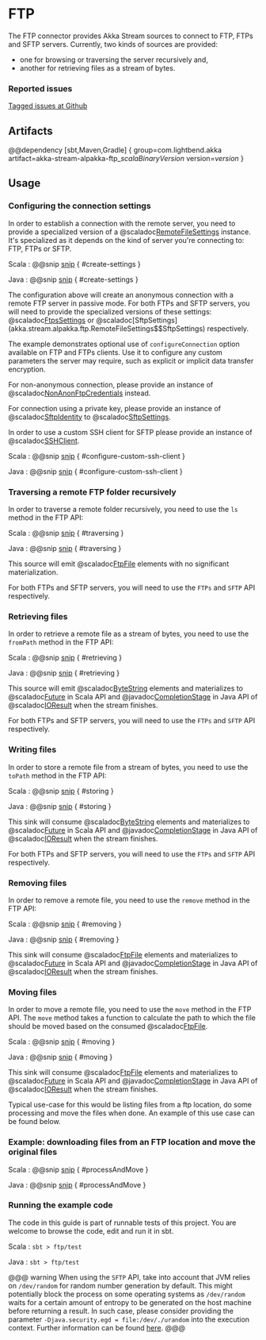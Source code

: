 # FTP

The FTP connector provides Akka Stream sources to connect to FTP, FTPs and SFTP servers. Currently, two kinds of sources are provided:

* one for browsing or traversing the server recursively and,
* another for retrieving files as a stream of bytes.

### Reported issues

[Tagged issues at Github](https://github.com/akka/alpakka/labels/p%3Aftp)

## Artifacts

@@dependency [sbt,Maven,Gradle] {
  group=com.lightbend.akka
  artifact=akka-stream-alpakka-ftp_$scalaBinaryVersion$
  version=$version$
}

## Usage

### Configuring the connection settings

In order to establish a connection with the remote server, you need to provide a specialized version of a @scaladoc[RemoteFileSettings](akka.stream.alpakka.ftp.RemoteFileSettings) instance. It's specialized as it depends on the kind of server you're connecting to: FTP, FTPs or SFTP.

Scala
: @@snip [snip](/ftp/src/test/scala/akka/stream/alpakka/ftp/scalaExamples.scala) { #create-settings }

Java
: @@snip [snip](/ftp/src/test/java/akka/stream/alpakka/ftp/examples/FtpSettingsExample.java) { #create-settings }

The configuration above will create an anonymous connection with a remote FTP server in passive mode. For both FTPs and SFTP servers, you will need to provide the specialized versions of these settings: @scaladoc[FtpsSettings](akka.stream.alpakka.ftp.RemoteFileSettings$$FtpsSettings) or @scaladoc[SftpSettings](akka.stream.alpakka.ftp.RemoteFileSettings$$SftpSettings)
respectively.

The example demonstrates optional use of `configureConnection` option available on FTP and FTPs clients. Use it to configure any custom parameters the server may require, such as explicit or implicit data transfer encryption.

For non-anonymous connection, please provide an instance of @scaladoc[NonAnonFtpCredentials](akka.stream.alpakka.ftp.FtpCredentials$$NonAnonFtpCredentials) instead.

For connection using a private key, please provide an instance of @scaladoc[SftpIdentity](akka.stream.alpakka.ftp.SftpIdentity) to @scaladoc[SftpSettings](akka.stream.alpakka.ftp.RemoteFileSettings$$SftpSettings).

In order to use a custom SSH client for SFTP please provide an instance of @scaladoc[SSHClient](net.schmizz.sshj.SSHClient).

Scala
: @@snip [snip](/ftp/src/test/scala/akka/stream/alpakka/ftp/scalaExamples.scala) { #configure-custom-ssh-client }

Java
: @@snip [snip](/ftp/src/test/java/akka/stream/alpakka/ftp/examples/ConfigureCustomSSHClient.java) { #configure-custom-ssh-client }

### Traversing a remote FTP folder recursively

In order to traverse a remote folder recursively, you need to use the `ls` method in the FTP API:

Scala
: @@snip [snip](/ftp/src/test/scala/akka/stream/alpakka/ftp/scalaExamples.scala) { #traversing }

Java
: @@snip [snip](/ftp/src/test/java/akka/stream/alpakka/ftp/examples/FtpTraversingExample.java) { #traversing }

This source will emit @scaladoc[FtpFile](akka.stream.alpakka.ftp.FtpFile) elements with no significant materialization.

For both FTPs and SFTP servers, you will need to use the `FTPs` and `SFTP` API respectively.

### Retrieving files

In order to retrieve a remote file as a stream of bytes, you need to use the `fromPath` method in the FTP API:

Scala
: @@snip [snip](/ftp/src/test/scala/akka/stream/alpakka/ftp/scalaExamples.scala) { #retrieving }

Java
: @@snip [snip](/ftp/src/test/java/akka/stream/alpakka/ftp/examples/FtpRetrievingExample.java) { #retrieving }

This source will emit @scaladoc[ByteString](akka.util.ByteString) elements and materializes to @scaladoc[Future](scala.concurrent.Future) in Scala API and @javadoc[CompletionStage](java/util/concurrent/CompletionStage) in Java API of @scaladoc[IOResult](akka.stream.IOResult) when the stream finishes.

For both FTPs and SFTP servers, you will need to use the `FTPs` and `SFTP` API respectively.

### Writing files

In order to store a remote file from a stream of bytes, you need to use the `toPath` method in the FTP API:

Scala
: @@snip [snip](/ftp/src/test/scala/akka/stream/alpakka/ftp/scalaExamples.scala) { #storing }

Java
: @@snip [snip](/ftp/src/test/java/akka/stream/alpakka/ftp/examples/FtpWritingExample.java) { #storing }

This sink will consume @scaladoc[ByteString](akka.util.ByteString) elements and materializes to @scaladoc[Future](scala.concurrent.Future) in Scala API and @javadoc[CompletionStage](java/util/concurrent/CompletionStage) in Java API of @scaladoc[IOResult](akka.stream.IOResult) when the stream finishes.

For both FTPs and SFTP servers, you will need to use the `FTPs` and `SFTP` API respectively.

### Removing files

In order to remove a remote file, you need to use the `remove` method in the FTP API:

Scala
: @@snip [snip](/ftp/src/test/scala/akka/stream/alpakka/ftp/scalaExamples.scala) { #removing }

Java
: @@snip [snip](/ftp/src/test/java/akka/stream/alpakka/ftp/examples/FtpRemovingExample.java) { #removing }

This sink will consume @scaladoc[FtpFile](akka.stream.alpakka.ftp.FtpFile) elements and materializes to @scaladoc[Future](scala.concurrent.Future) in Scala API and @javadoc[CompletionStage](java/util/concurrent/CompletionStage) in Java API of @scaladoc[IOResult](akka.stream.IOResult) when the stream finishes.

### Moving files

In order to move a remote file, you need to use the `move` method in the FTP API. The `move` method takes a function to calculate the path to which the file should be moved based on the consumed @scaladoc[FtpFile](akka.stream.alpakka.ftp.FtpFile).   

Scala
: @@snip [snip](/ftp/src/test/scala/akka/stream/alpakka/ftp/scalaExamples.scala) { #moving }

Java
: @@snip [snip](/ftp/src/test/java/akka/stream/alpakka/ftp/examples/FtpMovingExample.java) { #moving }

This sink will consume @scaladoc[FtpFile](akka.stream.alpakka.ftp.FtpFile) elements and materializes to @scaladoc[Future](scala.concurrent.Future) in Scala API and @javadoc[CompletionStage](java/util/concurrent/CompletionStage) in Java API of @scaladoc[IOResult](akka.stream.IOResult) when the stream finishes.

Typical use-case for this would be listing files from a ftp location, do some processing and move the files when done. An example of this use case can be found below.

### Example: downloading files from an FTP location and move the original files  

Scala
: @@snip [snip](/ftp/src/test/scala/akka/stream/alpakka/ftp/scalaExamples.scala) { #processAndMove }

Java
: @@snip [snip](/ftp/src/test/java/akka/stream/alpakka/ftp/examples/FtpProcessAndMoveExample.java) { #processAndMove }

### Running the example code

The code in this guide is part of runnable tests of this project. You are welcome to browse the code, edit and run it in sbt.

Scala
:   ```
    sbt
    > ftp/test
    ```

Java
:   ```
    sbt
    > ftp/test
    ```

@@@ warning
When using the `SFTP` API, take into account that JVM relies on `/dev/random` for random number generation by default. This might potentially block the process on some operating systems as `/dev/random` waits for a certain amount of entropy to be generated on the host machine before returning a result. In such case, please consider providing the parameter `-Djava.security.egd = file:/dev/./urandom` into the execution context. Further information can be found [here](https://www.2uo.de/myths-about-urandom/).
@@@
